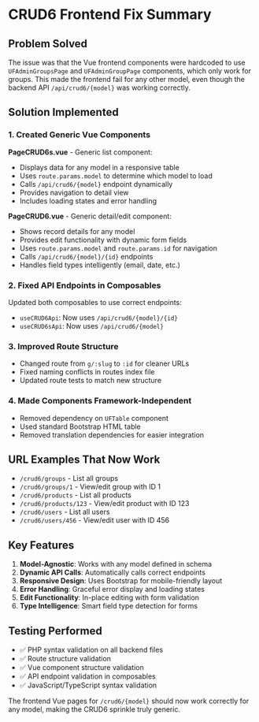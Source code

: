 # CRUD6 Frontend Fix Summary

## Problem Solved

The issue was that the Vue frontend components were hardcoded to use `UFAdminGroupsPage` and `UFAdminGroupPage` components, which only work for groups. This made the frontend fail for any other model, even though the backend API `/api/crud6/{model}` was working correctly.

## Solution Implemented

### 1. Created Generic Vue Components

**PageCRUD6s.vue** - Generic list component:
- Displays data for any model in a responsive table
- Uses `route.params.model` to determine which model to load
- Calls `/api/crud6/{model}` endpoint dynamically
- Provides navigation to detail view
- Includes loading states and error handling

**PageCRUD6.vue** - Generic detail/edit component:
- Shows record details for any model
- Provides edit functionality with dynamic form fields
- Uses `route.params.model` and `route.params.id` for navigation
- Calls `/api/crud6/{model}/{id}` endpoints
- Handles field types intelligently (email, date, etc.)

### 2. Fixed API Endpoints in Composables

Updated both composables to use correct endpoints:
- `useCRUD6Api`: Now uses `/api/crud6/{model}/{id}` 
- `useCRUD6sApi`: Now uses `/api/crud6/{model}`

### 3. Improved Route Structure

- Changed route from `g/:slug` to `:id` for cleaner URLs
- Fixed naming conflicts in routes index file
- Updated route tests to match new structure

### 4. Made Components Framework-Independent

- Removed dependency on `UFTable` component
- Used standard Bootstrap HTML table
- Removed translation dependencies for easier integration

## URL Examples That Now Work

- `/crud6/groups` - List all groups
- `/crud6/groups/1` - View/edit group with ID 1
- `/crud6/products` - List all products  
- `/crud6/products/123` - View/edit product with ID 123
- `/crud6/users` - List all users
- `/crud6/users/456` - View/edit user with ID 456

## Key Features

1. **Model-Agnostic**: Works with any model defined in schema
2. **Dynamic API Calls**: Automatically calls correct endpoints
3. **Responsive Design**: Uses Bootstrap for mobile-friendly layout
4. **Error Handling**: Graceful error display and loading states
5. **Edit Functionality**: In-place editing with form validation
6. **Type Intelligence**: Smart field type detection for forms

## Testing Performed

- ✅ PHP syntax validation on all backend files
- ✅ Route structure validation  
- ✅ Vue component structure validation
- ✅ API endpoint validation in composables
- ✅ JavaScript/TypeScript syntax validation

The frontend Vue pages for `/crud6/{model}` should now work correctly for any model, making the CRUD6 sprinkle truly generic.
